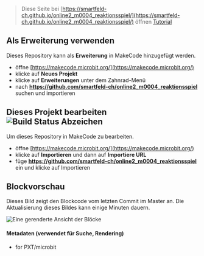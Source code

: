 
> Diese Seite bei [https://smartfeld-ch.github.io/online2_m0004_reaktionsspiel/](https://smartfeld-ch.github.io/online2_m0004_reaktionsspiel/) öffnen
[Tutorial](/online2_m0004_reaktionsspiel/tutorial)
## Als Erweiterung verwenden

Dieses Repository kann als **Erweiterung** in MakeCode hinzugefügt werden.

* öffne [https://makecode.microbit.org/](https://makecode.microbit.org/)
* klicke auf **Neues Projekt**
* klicke auf **Erweiterungen** unter dem Zahnrad-Menü
* nach **https://github.com/smartfeld-ch/online2_m0004_reaktionsspiel** suchen und importieren

## Dieses Projekt bearbeiten ![Build Status Abzeichen](https://github.com/smartfeld-ch/online2_m0004_reaktionsspiel/workflows/MakeCode/badge.svg)

Um dieses Repository in MakeCode zu bearbeiten.

* öffne [https://makecode.microbit.org/](https://makecode.microbit.org/)
* klicke auf **Importieren** und dann auf **Importiere URL**
* füge **https://github.com/smartfeld-ch/online2_m0004_reaktionsspiel** ein und klicke auf Importieren

## Blockvorschau

Dieses Bild zeigt den Blockcode vom letzten Commit im Master an.
Die Aktualisierung dieses Bildes kann einige Minuten dauern.

![Eine gerenderte Ansicht der Blöcke](https://github.com/smartfeld-ch/online2_m0004_reaktionsspiel/raw/master/.github/makecode/blocks.png)

#### Metadaten (verwendet für Suche, Rendering)

* for PXT/microbit
<script src="https://makecode.com/gh-pages-embed.js"></script><script>makeCodeRender("{{ site.makecode.home_url }}", "{{ site.github.owner_name }}/{{ site.github.repository_name }}");</script>

